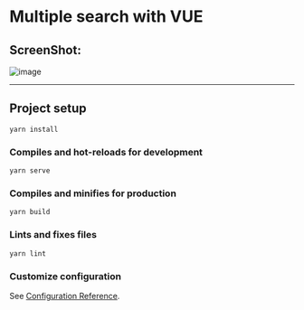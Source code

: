 # Multiple search with VUE

## ScreenShot:


![image](https://user-images.githubusercontent.com/76926114/232041527-06d93d02-c098-42a8-ba21-8d4c344e6bb6.png)












____________________________________________________________________________________________________________________________________________________
## Project setup
```
yarn install
```

### Compiles and hot-reloads for development
```
yarn serve
```

### Compiles and minifies for production
```
yarn build
```

### Lints and fixes files
```
yarn lint
```

### Customize configuration
See [Configuration Reference](https://cli.vuejs.org/config/).
